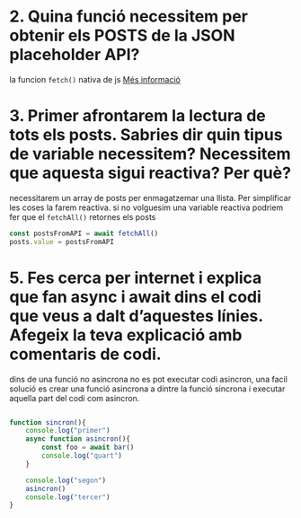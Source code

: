 # 2. Quina funció necessitem per obtenir els POSTS de la JSON placeholder API?

la funcion `fetch()` nativa de js
[Més informació](https://developer.mozilla.org/es/docs/Web/API/Fetch_API/Using_Fetch)

# 3. Primer afrontarem la lectura de tots els posts. Sabries dir quin tipus de variable necessitem? Necessitem que aquesta sigui reactiva? Per què?

necessitarem un array de posts per enmagatzemar una llista. Per simplificar les coses la farem reactiva. si no volguesim una variable reactiva podriem fer que el `fetchAll()` retornes els posts
```js
const postsFromAPI = await fetchAll()
posts.value = postsFromAPI
```

# 5. Fes cerca per internet i explica que fan async i await dins el codi que veus a dalt d’aquestes línies. Afegeix la teva explicació amb comentaris de codi.

dins de una funció no asincrona no es pot executar codi asincron, una facil solució es crear una funció asincrona a dintre la funció sincrona i executar aquella part del codi com asincron.

```js

function sincron(){
    console.log("primer")
    async function asincron(){
        const foo = await bar()
        console.log("quart")
    }

    console.log("segon")
    asincron()
    console.log("tercer")
}


```